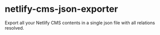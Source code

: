 # netlify-cms-json-exporter
Export all your Netlify CMS contents in a single json file with all relations resolved.
